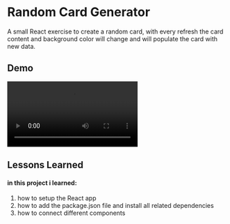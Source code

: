 
# Random Card Generator

A small React exercise to create a random card, with every refresh the card content and background color will change and will populate the card with new data.



## Demo

![App webm](./random-card.webm 'project demo - webm')


## Lessons Learned

#### in this project i learned:
1. how to setup the React app
2. how to add the package.json file and install all related dependencies 
3. how to connect different components 